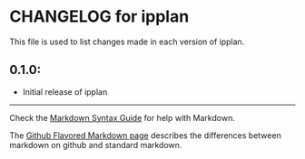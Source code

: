 # CHANGELOG for ipplan

This file is used to list changes made in each version of ipplan.

## 0.1.0:

* Initial release of ipplan

- - - 
Check the [Markdown Syntax Guide](http://daringfireball.net/projects/markdown/syntax) for help with Markdown.

The [Github Flavored Markdown page](http://github.github.com/github-flavored-markdown/) describes the differences between markdown on github and standard markdown.
